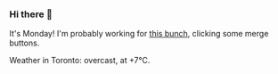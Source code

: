 ### Hi there :wave:

It's Monday! I'm probably working for [this bunch](https://github.com/kohofinancial), clicking some merge buttons.

Weather in Toronto: overcast, at +7°C.
